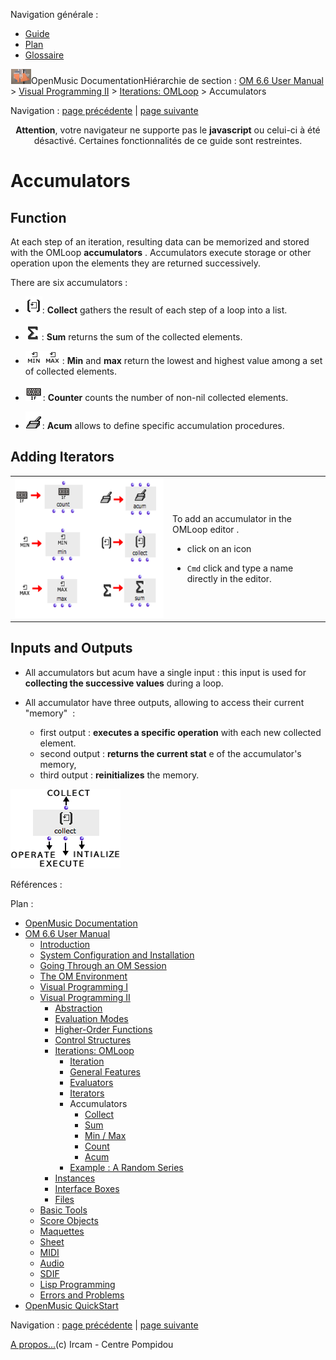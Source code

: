 <div id="tplf" class="tplPage">

<div id="tplh">

<span class="hidden">Navigation générale : </span>

  - [<span>Guide</span>](OM-Documentation.md)
  - [<span>Plan</span>](OM-Documentation_1.md)
  - [<span>Glossaire</span>](OM-Documentation_2.md)

</div>

<div id="tplt">

![empty.gif](../tplRes/page/empty.gif)![logoom1.png](../res/logoom1.png)<span class="tplTi">OpenMusic
Documentation</span><span class="sw_outStack_navRoot"><span class="hidden">Hiérarchie
de section : </span>[<span>OM 6.6 User
Manual</span>](OM-User-Manual.md)<span class="stkSep"> \>
</span>[<span>Visual Programming
II</span>](AdvancedVisualProgramming.md)<span class="stkSep"> \>
</span>[<span>Iterations: OMLoop</span>](OMLoop.md)<span class="stkSep">
\>
</span><span class="stkSel_yes"><span>Accumulators</span></span></span>

</div>

<div class="tplNav">

<span class="hidden">Navigation : </span>[<span>page
précédente</span>](InfiniteLoops.md "page précédente(Infinite Loops)")<span class="hidden">
| </span>[<span>page
suivante</span>](Collect.md "page suivante(Collect)")

</div>

<div id="tplc" class="tplc_out_yes">

<div style="text-align: center;">

**Attention**, votre navigateur ne supporte pas le **javascript** ou
celui-ci à été désactivé. Certaines fonctionnalités de ce guide sont
restreintes.

</div>

<div class="headCo">

# <span>Accumulators</span>

<div class="headCo_co">

<div>

<div class="part">

## <span>Function</span>

<div class="part_co">

<div class="infobloc">

<div class="txt">

At each step of an iteration, resulting data can be memorized and stored
with the OMLoop **accumulators** . Accumulators execute storage or other
operation upon the elements they are returned successively.

There are six accumulators :

  - <span class="iconButton_tim">![collect\_icon.png](../res/collect_icon.png)</span>:
    **Collect** gathers the result of each step of a loop into a list.

  - <span class="iconButton_tim">![sum\_icon.png](../res/sum_icon.png)</span>
    : **Sum** returns the sum of the collected elements.

  - <span class="iconButton_tim">![minmax\_icon.png](../res/minmax_icon.png)</span>
    : **Min** and **max** return the lowest and highest value among a
    set of collected elements.

  - <span class="iconButton_tim">![if\_icon.png](../res/if_icon.png)</span>:
    **Counter** counts the number of non-nil collected elements.

  - <span class="iconButton_tim">![acum\_icon.png](../res/acum_icon.png)</span>:
    **Acum** allows to define specific accumulation procedures.

</div>

</div>

</div>

</div>

<div class="part">

## <span>Adding Iterators</span>

<div class="part_co">

<div class="infobloc">

<div class="txtRes">

<table>
<colgroup>
<col style="width: 50%" />
<col style="width: 50%" />
</colgroup>
<tbody>
<tr class="odd">
<td><div class="caption">
<div class="caption_co">
<img src="../res/acums.png" width="300" height="224" alt="acums.png" />
</div>
</div></td>
<td><div class="dk_txtRes_txt txt">
<p>To add an accumulator in the OMLoop editor .</p>
<ul>
<li><p>click on an icon</p></li>
<li><p><code class="keyboard_tl">Cmd</code> click and type a name directly in the editor.</p></li>
</ul>
</div></td>
</tr>
</tbody>
</table>

</div>

</div>

</div>

</div>

<div class="part">

## <span>Inputs and Outputs</span>

<div class="part_co">

<div class="infobloc">

<div class="txt">

  - All accumulators but acum have a single input : this input is used
    for **collecting the successive values** during a loop.

  - All accumulator have three outputs, allowing to access their current
    "memory"  :
    
      - <span>first output : **executes a specific operation** with each
        new collected element.</span>
      - <span>second output : **returns the current stat** e of the
        accumulator's memory,</span>
      - <span>third output : **reinitializes** the memory.</span>

</div>

<div class="caption">

<div class="caption_co">

![COLLECT.png](../res/COLLECT.png)

</div>

</div>

</div>

</div>

</div>

</div>

</div>

</div>

<span class="hidden">Références : </span>

</div>

<div id="tplo" class="tplo_out_yes">

<div class="tplOTp">

<div class="tplOBm">

<div id="mnuFrm">

<span class="hidden">Plan :</span>

<div id="mnuFrmUp" onmouseout="menuScrollTiTask.fSpeed=0;" onmouseover="if(menuScrollTiTask.fSpeed&gt;=0) {menuScrollTiTask.fSpeed=-2; scTiLib.addTaskNow(menuScrollTiTask);}" onclick="menuScrollTiTask.fSpeed-=2;" style="display: none;">

<span id="mnuFrmUpLeft">[](#)</span><span id="mnuFrmUpCenter"></span><span id="mnuFrmUpRight"></span>

</div>

<div id="mnuScroll">

  - [<span>OpenMusic Documentation</span>](OM-Documentation.md)
  - [<span>OM 6.6 User Manual</span>](OM-User-Manual.md)
      - [<span>Introduction</span>](00-Sommaire.md)
      - [<span>System Configuration and
        Installation</span>](Installation.md)
      - [<span>Going Through an OM Session</span>](Goingthrough.md)
      - [<span>The OM Environment</span>](Environment.md)
      - [<span>Visual Programming I</span>](BasicVisualProgramming.md)
      - [<span>Visual Programming
        II</span>](AdvancedVisualProgramming.md)
          - [<span>Abstraction</span>](Abstraction.md)
          - [<span>Evaluation Modes</span>](EvalModes.md)
          - [<span>Higher-Order Functions</span>](HighOrder.md)
          - [<span>Control Structures</span>](Control.md)
          - [<span>Iterations: OMLoop</span>](OMLoop.md)
              - [<span>Iteration</span>](LoopIntro.md)
              - [<span>General Features</span>](LoopGeneral.md)
              - [<span>Evaluators</span>](LoopEvaluators.md)
              - [<span>Iterators</span>](LoopIterators.md)
              - <span id="i3" class="outLeftSel_yes"><span>Accumulators</span></span>
                  - [<span>Collect</span>](Collect.md)
                  - [<span>Sum</span>](Sum.md)
                  - [<span>Min / Max</span>](MinMax.md)
                  - [<span>Count</span>](Count.md)
                  - [<span>Acum</span>](Acum.md)
              - [<span>Example : A Random Series</span>](LoopExample.md)
          - [<span>Instances</span>](Instances.md)
          - [<span>Interface Boxes</span>](InterfaceBoxes.md)
          - [<span>Files</span>](Files.md)
      - [<span>Basic Tools</span>](BasicObjects.md)
      - [<span>Score Objects</span>](ScoreObjects.md)
      - [<span>Maquettes</span>](Maquettes.md)
      - [<span>Sheet</span>](Sheet.md)
      - [<span>MIDI</span>](MIDI.md)
      - [<span>Audio</span>](Audio.md)
      - [<span>SDIF</span>](SDIF.md)
      - [<span>Lisp Programming</span>](Lisp.md)
      - [<span>Errors and Problems</span>](errors.md)
  - [<span>OpenMusic QuickStart</span>](QuickStart-Chapters.md)

</div>

<div id="mnuFrmDown" onmouseout="menuScrollTiTask.fSpeed=0;" onmouseover="if(menuScrollTiTask.fSpeed&lt;=0) {menuScrollTiTask.fSpeed=2; scTiLib.addTaskNow(menuScrollTiTask);}" onclick="menuScrollTiTask.fSpeed+=2;" style="display: none;">

<span id="mnuFrmDownLeft">[](#)</span><span id="mnuFrmDownCenter"></span><span id="mnuFrmDownRight"></span>

</div>

</div>

</div>

</div>

</div>

<div class="tplNav">

<span class="hidden">Navigation : </span>[<span>page
précédente</span>](InfiniteLoops.md "page précédente(Infinite Loops)")<span class="hidden">
| </span>[<span>page
suivante</span>](Collect.md "page suivante(Collect)")

</div>

<div id="tplb">

[<span>A propos...</span>](OM-Documentation_3.md)(c) Ircam - Centre
Pompidou

</div>

</div>
